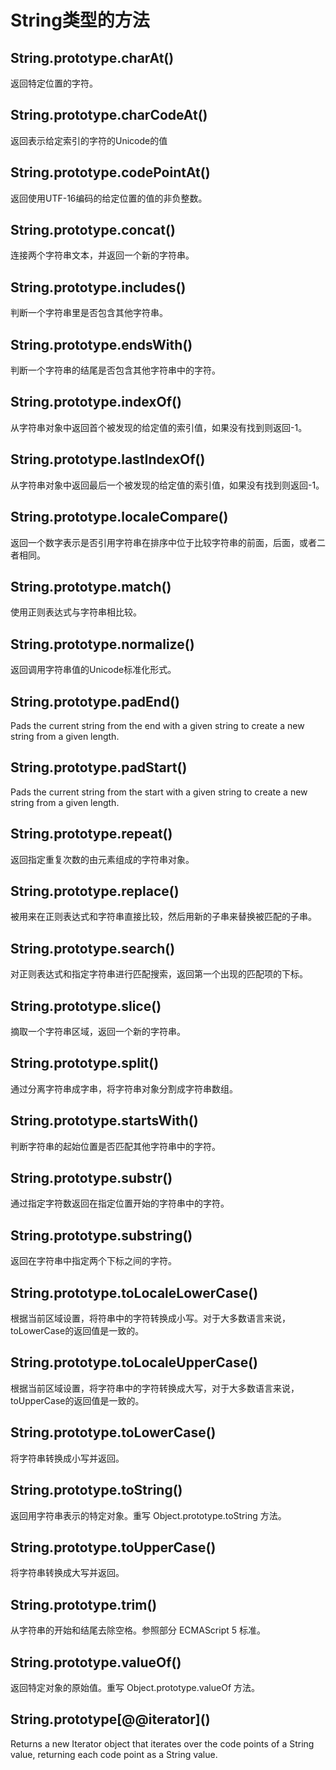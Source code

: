 # String类型的方法

## String.prototype.charAt()

返回特定位置的字符。

## String.prototype.charCodeAt()
返回表示给定索引的字符的Unicode的值

## String.prototype.codePointAt()
返回使用UTF-16编码的给定位置的值的非负整数。

## String.prototype.concat()
连接两个字符串文本，并返回一个新的字符串。

## String.prototype.includes()
判断一个字符串里是否包含其他字符串。

## String.prototype.endsWith()
判断一个字符串的结尾是否包含其他字符串中的字符。

## String.prototype.indexOf()
从字符串对象中返回首个被发现的给定值的索引值，如果没有找到则返回-1。

## String.prototype.lastIndexOf()
从字符串对象中返回最后一个被发现的给定值的索引值，如果没有找到则返回-1。

## String.prototype.localeCompare()
返回一个数字表示是否引用字符串在排序中位于比较字符串的前面，后面，或者二者相同。

## String.prototype.match()
使用正则表达式与字符串相比较。

## String.prototype.normalize()
返回调用字符串值的Unicode标准化形式。

## String.prototype.padEnd()
Pads the current string from the end with a given string to create a new string from a given length.

## String.prototype.padStart()
Pads the current string from the start with a given string to create a new string from a given length.

## String.prototype.repeat()
返回指定重复次数的由元素组成的字符串对象。

## String.prototype.replace()
被用来在正则表达式和字符串直接比较，然后用新的子串来替换被匹配的子串。

## String.prototype.search()
对正则表达式和指定字符串进行匹配搜索，返回第一个出现的匹配项的下标。

## String.prototype.slice()
摘取一个字符串区域，返回一个新的字符串。

## String.prototype.split()
通过分离字符串成字串，将字符串对象分割成字符串数组。

## String.prototype.startsWith()
判断字符串的起始位置是否匹配其他字符串中的字符。

## String.prototype.substr()
通过指定字符数返回在指定位置开始的字符串中的字符。

## String.prototype.substring()
返回在字符串中指定两个下标之间的字符。

## String.prototype.toLocaleLowerCase()
根据当前区域设置，将符串中的字符转换成小写。对于大多数语言来说，toLowerCase的返回值是一致的。

## String.prototype.toLocaleUpperCase()
根据当前区域设置，将字符串中的字符转换成大写，对于大多数语言来说，toUpperCase的返回值是一致的。

## String.prototype.toLowerCase()
将字符串转换成小写并返回。

## String.prototype.toString()
返回用字符串表示的特定对象。重写 Object.prototype.toString 方法。

## String.prototype.toUpperCase()
将字符串转换成大写并返回。

## String.prototype.trim()
从字符串的开始和结尾去除空格。参照部分 ECMAScript 5 标准。

## String.prototype.valueOf()
返回特定对象的原始值。重写 Object.prototype.valueOf 方法。

## String.prototype\[@@iterator\]()
Returns a new Iterator object that iterates over the code points of a String value, returning each code point as a String value.